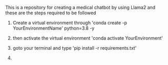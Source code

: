 This is a repository for creating a medical chatbot by using Llama2 and these are the steps required to be followed

01. Create a virtual environment through
    'conda create -p YourEnvironmentName' python=3.8 -y

02. then activate the virtual environment
    'conda activate YourEnvironment'

03. goto your terminal and type
    'pip install -r requirements.txt'

04. 